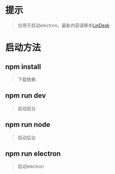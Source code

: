 # 提示
> 仅用于启动electron，最新内容请移步[LinDesk](https://github.com/linyana/LinDesk)
# 启动方法
## npm install
> 下载依赖
## npm run dev
> 启动前台
## npm run node
> 启动后台
## npm run electron
> 启动electron

